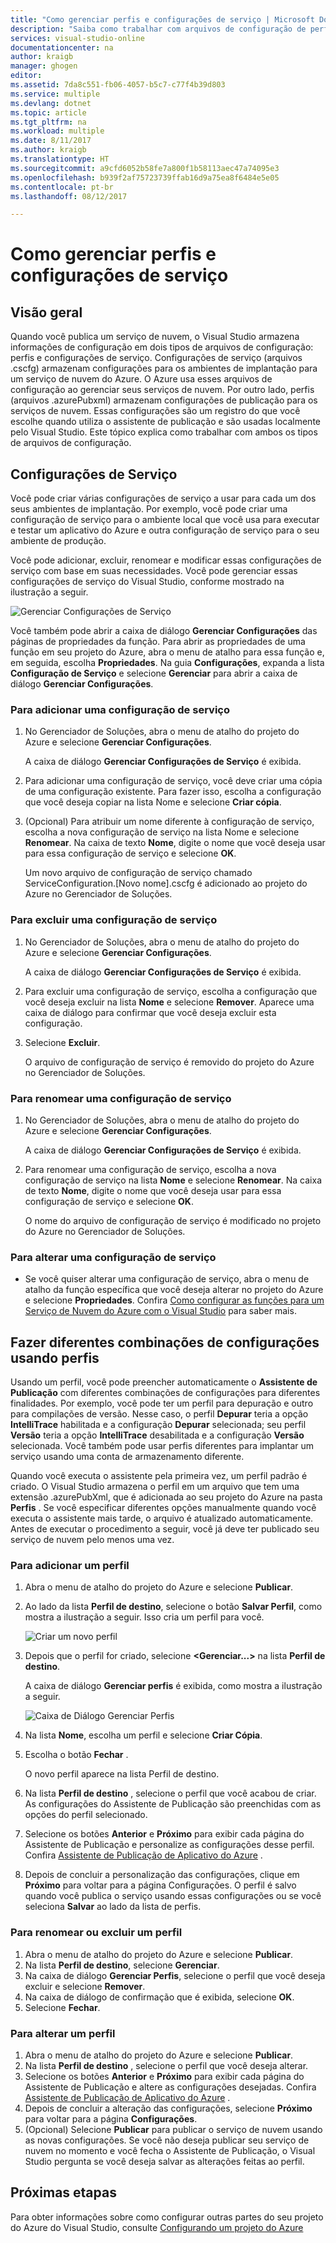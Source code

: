 ```yaml
---
title: "Como gerenciar perfis e configurações de serviço | Microsoft Docs"
description: "Saiba como trabalhar com arquivos de configuração de perfis e configurações de serviço| que armazenam as configurações para os ambientes de implantação e configurações de publicação para os serviços de nuvem."
services: visual-studio-online
documentationcenter: na
author: kraigb
manager: ghogen
editor: 
ms.assetid: 7da8c551-fb06-4057-b5c7-c77f4b39d803
ms.service: multiple
ms.devlang: dotnet
ms.topic: article
ms.tgt_pltfrm: na
ms.workload: multiple
ms.date: 8/11/2017
ms.author: kraigb
ms.translationtype: HT
ms.sourcegitcommit: a9cfd6052b58fe7a800f1b58113aec47a74095e3
ms.openlocfilehash: b939f2af75723739ffab16d9a75ea8f6484e5e05
ms.contentlocale: pt-br
ms.lasthandoff: 08/12/2017

---
```

# <a name="how-to-manage-service-configurations-and-profiles"></a>Como gerenciar perfis e configurações de serviço
## <a name="overview"></a>Visão geral
Quando você publica um serviço de nuvem, o Visual Studio armazena informações de configuração em dois tipos de arquivos de configuração: perfis e configurações de serviço. Configurações de serviço (arquivos .cscfg) armazenam configurações para os ambientes de implantação para um serviço de nuvem do Azure. O Azure usa esses arquivos de configuração ao gerenciar seus serviços de nuvem. Por outro lado, perfis (arquivos .azurePubxml) armazenam configurações de publicação para os serviços de nuvem. Essas configurações são um registro do que você escolhe quando utiliza o assistente de publicação e são usadas localmente pelo Visual Studio. Este tópico explica como trabalhar com ambos os tipos de arquivos de configuração.

## <a name="service-configurations"></a>Configurações de Serviço
Você pode criar várias configurações de serviço a usar para cada um dos seus ambientes de implantação. Por exemplo, você pode criar uma configuração de serviço para o ambiente local que você usa para executar e testar um aplicativo do Azure e outra configuração de serviço para o seu ambiente de produção.

Você pode adicionar, excluir, renomear e modificar essas configurações de serviço com base em suas necessidades. Você pode gerenciar essas configurações de serviço do Visual Studio, conforme mostrado na ilustração a seguir.

![Gerenciar Configurações de Serviço](./media/vs-azure-tools-service-configurations-and-profiles-how-to-manage/manage-service-config.png)

Você também pode abrir a caixa de diálogo **Gerenciar Configurações** das páginas de propriedades da função. Para abrir as propriedades de uma função em seu projeto do Azure, abra o menu de atalho para essa função e, em seguida, escolha **Propriedades**. Na guia **Configurações**, expanda a lista **Configuração de Serviço** e selecione **Gerenciar** para abrir a caixa de diálogo **Gerenciar Configurações**.

### <a name="to-add-a-service-configuration"></a>Para adicionar uma configuração de serviço
1. No Gerenciador de Soluções, abra o menu de atalho do projeto do Azure e selecione **Gerenciar Configurações**.
   
    A caixa de diálogo **Gerenciar Configurações de Serviço** é exibida.
2. Para adicionar uma configuração de serviço, você deve criar uma cópia de uma configuração existente. Para fazer isso, escolha a configuração que você deseja copiar na lista Nome e selecione **Criar cópia**.
3. (Opcional) Para atribuir um nome diferente à configuração de serviço, escolha a nova configuração de serviço na lista Nome e selecione **Renomear**. Na caixa de texto **Nome**, digite o nome que você deseja usar para essa configuração de serviço e selecione **OK**.
   
    Um novo arquivo de configuração de serviço chamado ServiceConfiguration.[Novo nome].cscfg é adicionado ao projeto do Azure no Gerenciador de Soluções.

### <a name="to-delete-a-service-configuration"></a>Para excluir uma configuração de serviço
1. No Gerenciador de Soluções, abra o menu de atalho do projeto do Azure e selecione **Gerenciar Configurações**.
   
    A caixa de diálogo **Gerenciar Configurações de Serviço** é exibida.
2. Para excluir uma configuração de serviço, escolha a configuração que você deseja excluir na lista **Nome** e selecione **Remover**. Aparece uma caixa de diálogo para confirmar que você deseja excluir esta configuração.
3. Selecione **Excluir**.
   
     O arquivo de configuração de serviço é removido do projeto do Azure no Gerenciador de Soluções.

### <a name="to-rename-a-service-configuration"></a>Para renomear uma configuração de serviço
1. No Gerenciador de Soluções, abra o menu de atalho do projeto do Azure e selecione **Gerenciar Configurações**.
   
    A caixa de diálogo **Gerenciar Configurações de Serviço** é exibida.
2. Para renomear uma configuração de serviço, escolha a nova configuração de serviço na lista **Nome** e selecione **Renomear**. Na caixa de texto **Nome**, digite o nome que você deseja usar para essa configuração de serviço e selecione **OK**.
   
    O nome do arquivo de configuração de serviço é modificado no projeto do Azure no Gerenciador de Soluções.

### <a name="to-change-a-service-configuration"></a>Para alterar uma configuração de serviço
* Se você quiser alterar uma configuração de serviço, abra o menu de atalho da função específica que você deseja alterar no projeto do Azure e selecione **Propriedades**. Confira [Como configurar as funções para um Serviço de Nuvem do Azure com o Visual Studio](https://docs.microsoft.com/azure/vs-azure-tools-configure-roles-for-cloud-service) para saber mais.

## <a name="make-different-setting-combinations-by-using-profiles"></a>Fazer diferentes combinações de configurações usando perfis
Usando um perfil, você pode preencher automaticamente o **Assistente de Publicação** com diferentes combinações de configurações para diferentes finalidades. Por exemplo, você pode ter um perfil para depuração e outro para compilações de versão. Nesse caso, o perfil **Depurar** teria a opção **IntelliTrace** habilitada e a configuração **Depurar** selecionada; seu perfil **Versão** teria a opção **IntelliTrace** desabilitada e a configuração **Versão** selecionada. Você também pode usar perfis diferentes para implantar um serviço usando uma conta de armazenamento diferente.

Quando você executa o assistente pela primeira vez, um perfil padrão é criado. O Visual Studio armazena o perfil em um arquivo que tem uma extensão .azurePubXml, que é adicionada ao seu projeto do Azure na pasta **Perfis** . Se você especificar diferentes opções manualmente quando você executa o assistente mais tarde, o arquivo é atualizado automaticamente. Antes de executar o procedimento a seguir, você já deve ter publicado seu serviço de nuvem pelo menos uma vez.

### <a name="to-add-a-profile"></a>Para adicionar um perfil
1. Abra o menu de atalho do projeto do Azure e selecione **Publicar**.
2. Ao lado da lista **Perfil de destino**, selecione o botão **Salvar Perfil**, como mostra a ilustração a seguir. Isso cria um perfil para você.
   
    ![Criar um novo perfil](./media/vs-azure-tools-service-configurations-and-profiles-how-to-manage/create-new-profile.png)
3. Depois que o perfil for criado, selecione **<Gerenciar...>** na lista **Perfil de destino**.
   
    A caixa de diálogo **Gerenciar perfis** é exibida, como mostra a ilustração a seguir.
   
    ![Caixa de Diálogo Gerenciar Perfis](./media/vs-azure-tools-service-configurations-and-profiles-how-to-manage/manage-profiles.png)
4. Na lista **Nome**, escolha um perfil e selecione **Criar Cópia**.
5. Escolha o botão **Fechar** .
   
    O novo perfil aparece na lista Perfil de destino.
6. Na lista **Perfil de destino** , selecione o perfil que você acabou de criar. As configurações do Assistente de Publicação são preenchidas com as opções do perfil selecionado.
7. Selecione os botões **Anterior** e **Próximo** para exibir cada página do Assistente de Publicação e personalize as configurações desse perfil. Confira [Assistente de Publicação de Aplicativo do Azure](http://go.microsoft.com/fwlink/p/?LinkID=623085) .
8. Depois de concluir a personalização das configurações, clique em **Próximo** para voltar para a página Configurações. O perfil é salvo quando você publica o serviço usando essas configurações ou se você seleciona **Salvar** ao lado da lista de perfis.

### <a name="to-rename-or-delete-a-profile"></a>Para renomear ou excluir um perfil
1. Abra o menu de atalho do projeto do Azure e selecione **Publicar**.
2. Na lista **Perfil de destino**, selecione **Gerenciar**.
3. Na caixa de diálogo **Gerenciar Perfis**, selecione o perfil que você deseja excluir e selecione **Remover**.
4. Na caixa de diálogo de confirmação que é exibida, selecione **OK**.
5. Selecione **Fechar**.

### <a name="to-change-a-profile"></a>Para alterar um perfil
1. Abra o menu de atalho do projeto do Azure e selecione **Publicar**.
2. Na lista **Perfil de destino** , selecione o perfil que você deseja alterar.
3. Selecione os botões **Anterior** e **Próximo** para exibir cada página do Assistente de Publicação e altere as configurações desejadas. Confira [Assistente de Publicação de Aplicativo do Azure](http://go.microsoft.com/fwlink/p/?LinkID=623085) .
4. Depois de concluir a alteração das configurações, selecione **Próximo** para voltar para a página **Configurações**.
5. (Opcional) Selecione **Publicar** para publicar o serviço de nuvem usando as novas configurações. Se você não deseja publicar seu serviço de nuvem no momento e você fecha o Assistente de Publicação, o Visual Studio pergunta se você deseja salvar as alterações feitas ao perfil.

## <a name="next-steps"></a>Próximas etapas
Para obter informações sobre como configurar outras partes do seu projeto do Azure do Visual Studio, consulte [Configurando um projeto do Azure](http://go.microsoft.com/fwlink/p/?LinkID=623075)


